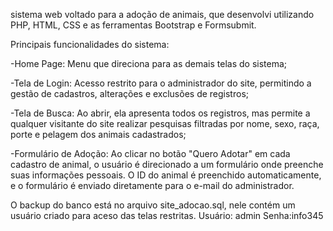 sistema web voltado para a adoção de animais, que desenvolvi utilizando PHP, HTML, CSS e as ferramentas Bootstrap e Formsubmit.

Principais funcionalidades do sistema:

-Home Page: Menu que direciona para as demais telas do sistema;

-Tela de Login: Acesso restrito para o administrador do site, permitindo a gestão de cadastros, alterações e exclusões de registros;

-Tela de Busca: Ao abrir, ela apresenta todos os registros, mas permite a qualquer visitante do site realizar pesquisas filtradas por nome, sexo, raça, porte e pelagem dos animais cadastrados;

-Formulário de Adoção: Ao clicar no botão "Quero Adotar" em cada cadastro de animal, o usuário é direcionado a um formulário onde preenche suas informações pessoais. O ID do animal é preenchido automaticamente, e o formulário é enviado diretamente para o e-mail do administrador.

O backup do banco está no arquivo site_adocao.sql, nele contém um usuário criado para aceso das telas restritas. Usuário: admin Senha:info345

